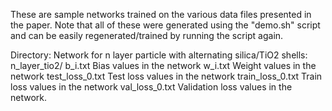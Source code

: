 These are sample networks trained on the various data files presented in the paper. 
Note that all of these were generated using the "demo.sh" script and can be easily regenerated/trained by running the script again.

Directory:
  Network for n layer particle with alternating silica/TiO2 shells:
    n_layer_tio2/
      b_i.txt
         Bias values in the network
      w_i.txt
         Weight values in the network
      test_loss_0.txt
         Test loss values in the network
      train_loss_0.txt
         Train loss values in the network
      val_loss_0.txt
          Validation loss values in the network.


